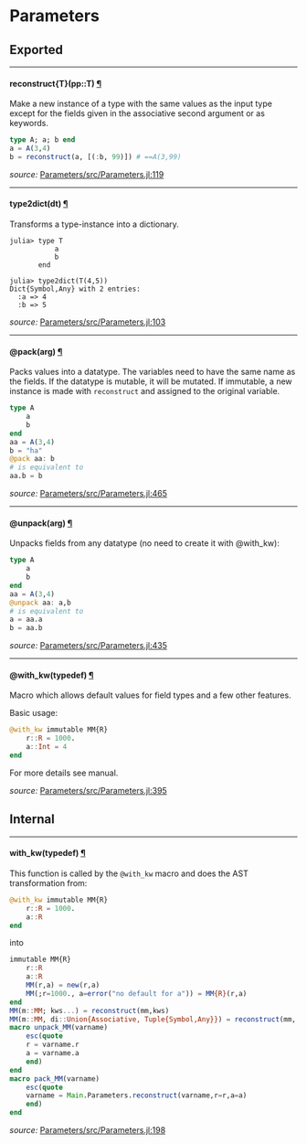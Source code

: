 # Parameters

## Exported

---

<a id="method__reconstruct.1" class="lexicon_definition"></a>
#### reconstruct{T}(pp::T) [¶](#method__reconstruct.1)
Make a new instance of a type with the same values as
the input type except for the fields given in the associative
second argument or as keywords.

```julia
type A; a; b end
a = A(3,4)
b = reconstruct(a, [(:b, 99)]) # ==A(3,99)
```


*source:*
[Parameters/src/Parameters.jl:119](https://github.com/mauro3/Parameters.jl/tree/a0724f3a5779d25a60a18abda02d736cdc260bb3/src/Parameters.jl#L119)

---

<a id="method__type2dict.1" class="lexicon_definition"></a>
#### type2dict(dt) [¶](#method__type2dict.1)
Transforms a type-instance into a dictionary.

```
julia> type T
           a
           b
       end

julia> type2dict(T(4,5))
Dict{Symbol,Any} with 2 entries:
  :a => 4
  :b => 5
```


*source:*
[Parameters/src/Parameters.jl:103](https://github.com/mauro3/Parameters.jl/tree/a0724f3a5779d25a60a18abda02d736cdc260bb3/src/Parameters.jl#L103)

---

<a id="macro___pack.1" class="lexicon_definition"></a>
#### @pack(arg) [¶](#macro___pack.1)
Packs values into a datatype.  The variables need to have the same
name as the fields.  If the datatype is mutable, it will be mutated.
If immutable, a new instance is made with `reconstruct` and assigned
to the original variable.

```julia
type A
    a
    b
end
aa = A(3,4)
b = "ha"
@pack aa: b
# is equivalent to
aa.b = b
```


*source:*
[Parameters/src/Parameters.jl:465](https://github.com/mauro3/Parameters.jl/tree/a0724f3a5779d25a60a18abda02d736cdc260bb3/src/Parameters.jl#L465)

---

<a id="macro___unpack.1" class="lexicon_definition"></a>
#### @unpack(arg) [¶](#macro___unpack.1)
Unpacks fields from any datatype (no need to create it with @with_kw):

```julia
type A
    a
    b
end
aa = A(3,4)
@unpack aa: a,b
# is equivalent to
a = aa.a
b = aa.b
```


*source:*
[Parameters/src/Parameters.jl:435](https://github.com/mauro3/Parameters.jl/tree/a0724f3a5779d25a60a18abda02d736cdc260bb3/src/Parameters.jl#L435)

---

<a id="macro___with_kw.1" class="lexicon_definition"></a>
#### @with_kw(typedef) [¶](#macro___with_kw.1)
Macro which allows default values for field types and a few other features.

Basic usage:

```julia
@with_kw immutable MM{R}
    r::R = 1000.
    a::Int = 4
end
```

For more details see manual.


*source:*
[Parameters/src/Parameters.jl:395](https://github.com/mauro3/Parameters.jl/tree/a0724f3a5779d25a60a18abda02d736cdc260bb3/src/Parameters.jl#L395)

## Internal

---

<a id="method__with_kw.1" class="lexicon_definition"></a>
#### with_kw(typedef) [¶](#method__with_kw.1)
This function is called by the `@with_kw` macro and does the AST transformation from:

```julia
@with_kw immutable MM{R}
    r::R = 1000.
    a::R
end
```

into

```julia
immutable MM{R}
    r::R
    a::R
    MM(r,a) = new(r,a)
    MM(;r=1000., a=error("no default for a")) = MM{R}(r,a)
end
MM(m::MM; kws...) = reconstruct(mm,kws)
MM(m::MM, di::Union{Associative, Tuple{Symbol,Any}}) = reconstruct(mm, di)
macro unpack_MM(varname)
    esc(quote
    r = varname.r
    a = varname.a
    end)
end
macro pack_MM(varname)
    esc(quote
    varname = Main.Parameters.reconstruct(varname,r=r,a=a)
    end)
end
```


*source:*
[Parameters/src/Parameters.jl:198](https://github.com/mauro3/Parameters.jl/tree/a0724f3a5779d25a60a18abda02d736cdc260bb3/src/Parameters.jl#L198)

